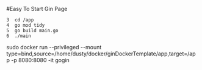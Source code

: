 #Easy To Start Gin Page


    3  cd /app
    4  go mod tidy
    5  go build main.go
    6  ./main 

sudo docker run --privileged --mount type=bind,source=/home/dusty/docker/ginDockerTemplate/app,target=/app -p 8080:8080 -it gogin
